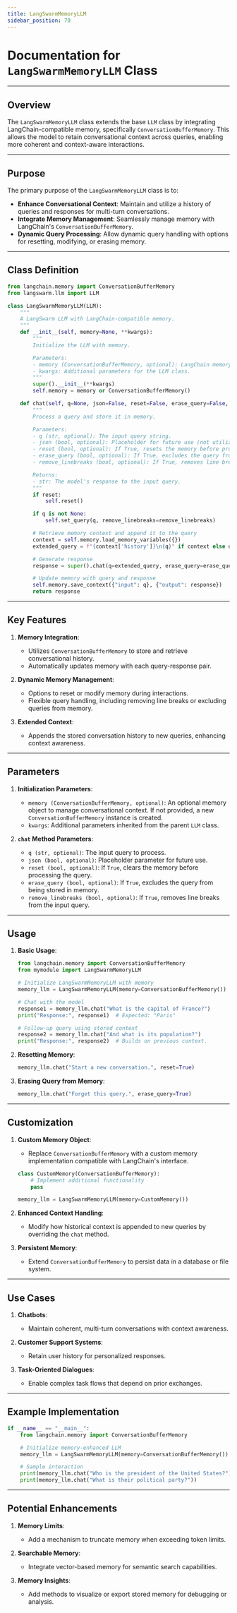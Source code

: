 ```yaml
---
title: LangSwarmMemoryLLM
sidebar_position: 70
---
```


# Documentation for `LangSwarmMemoryLLM` Class

---

## **Overview**
The `LangSwarmMemoryLLM` class extends the base `LLM` class by integrating LangChain-compatible memory, specifically `ConversationBufferMemory`. This allows the model to retain conversational context across queries, enabling more coherent and context-aware interactions.

---

## **Purpose**
The primary purpose of the `LangSwarmMemoryLLM` class is to:
- **Enhance Conversational Context**: Maintain and utilize a history of queries and responses for multi-turn conversations.
- **Integrate Memory Management**: Seamlessly manage memory with LangChain's `ConversationBufferMemory`.
- **Dynamic Query Processing**: Allow dynamic query handling with options for resetting, modifying, or erasing memory.

---

## **Class Definition**

```python
from langchain.memory import ConversationBufferMemory
from langswarm.llm import LLM

class LangSwarmMemoryLLM(LLM):
    """
    A LangSwarm LLM with LangChain-compatible memory.
    """
    def __init__(self, memory=None, **kwargs):
        """
        Initialize the LLM with memory.

        Parameters:
        - memory (ConversationBufferMemory, optional): LangChain memory object to manage conversational history.
        - kwargs: Additional parameters for the LLM class.
        """
        super().__init__(**kwargs)
        self.memory = memory or ConversationBufferMemory()

    def chat(self, q=None, json=False, reset=False, erase_query=False, remove_linebreaks=False):
        """
        Process a query and store it in memory.

        Parameters:
        - q (str, optional): The input query string.
        - json (bool, optional): Placeholder for future use (not utilized in this implementation).
        - reset (bool, optional): If True, resets the memory before processing the query.
        - erase_query (bool, optional): If True, excludes the query from being stored in memory.
        - remove_linebreaks (bool, optional): If True, removes line breaks from the query string.

        Returns:
        - str: The model's response to the input query.
        """
        if reset:
            self.reset()

        if q is not None:
            self.set_query(q, remove_linebreaks=remove_linebreaks)

        # Retrieve memory context and append it to the query
        context = self.memory.load_memory_variables({})
        extended_query = f"{context['history']}\n{q}" if context else q

        # Generate response
        response = super().chat(q=extended_query, erase_query=erase_query, remove_linebreaks=remove_linebreaks)

        # Update memory with query and response
        self.memory.save_context({"input": q}, {"output": response})
        return response
```

---

## **Key Features**

1. **Memory Integration**:
   - Utilizes `ConversationBufferMemory` to store and retrieve conversational history.
   - Automatically updates memory with each query-response pair.

2. **Dynamic Memory Management**:
   - Options to reset or modify memory during interactions.
   - Flexible query handling, including removing line breaks or excluding queries from memory.

3. **Extended Context**:
   - Appends the stored conversation history to new queries, enhancing context awareness.

---

## **Parameters**

1. **Initialization Parameters**:
   - `memory (ConversationBufferMemory, optional)`: An optional memory object to manage conversational context. If not provided, a new `ConversationBufferMemory` instance is created.
   - `kwargs`: Additional parameters inherited from the parent `LLM` class.

2. **`chat` Method Parameters**:
   - `q (str, optional)`: The input query to process.
   - `json (bool, optional)`: Placeholder parameter for future use.
   - `reset (bool, optional)`: If `True`, clears the memory before processing the query.
   - `erase_query (bool, optional)`: If `True`, excludes the query from being stored in memory.
   - `remove_linebreaks (bool, optional)`: If `True`, removes line breaks from the input query.

---

## **Usage**

1. **Basic Usage**:
   ```python
   from langchain.memory import ConversationBufferMemory
   from mymodule import LangSwarmMemoryLLM

   # Initialize LangSwarmMemoryLLM with memory
   memory_llm = LangSwarmMemoryLLM(memory=ConversationBufferMemory())

   # Chat with the model
   response1 = memory_llm.chat("What is the capital of France?")
   print("Response:", response1)  # Expected: "Paris"

   # Follow-up query using stored context
   response2 = memory_llm.chat("And what is its population?")
   print("Response:", response2)  # Builds on previous context.
   ```

2. **Resetting Memory**:
   ```python
   memory_llm.chat("Start a new conversation.", reset=True)
   ```

3. **Erasing Query from Memory**:
   ```python
   memory_llm.chat("Forget this query.", erase_query=True)
   ```

---

## **Customization**

1. **Custom Memory Object**:
   - Replace `ConversationBufferMemory` with a custom memory implementation compatible with LangChain's interface.
   ```python
   class CustomMemory(ConversationBufferMemory):
       # Implement additional functionality
       pass

   memory_llm = LangSwarmMemoryLLM(memory=CustomMemory())
   ```

2. **Enhanced Context Handling**:
   - Modify how historical context is appended to new queries by overriding the `chat` method.

3. **Persistent Memory**:
   - Extend `ConversationBufferMemory` to persist data in a database or file system.

---

## **Use Cases**

1. **Chatbots**:
   - Maintain coherent, multi-turn conversations with context awareness.

2. **Customer Support Systems**:
   - Retain user history for personalized responses.

3. **Task-Oriented Dialogues**:
   - Enable complex task flows that depend on prior exchanges.

---

## **Example Implementation**
```python
if __name__ == "__main__":
    from langchain.memory import ConversationBufferMemory

    # Initialize memory-enhanced LLM
    memory_llm = LangSwarmMemoryLLM(memory=ConversationBufferMemory())

    # Sample interaction
    print(memory_llm.chat("Who is the president of the United States?"))
    print(memory_llm.chat("What is their political party?"))
```

---

## **Potential Enhancements**
1. **Memory Limits**:
   - Add a mechanism to truncate memory when exceeding token limits.

2. **Searchable Memory**:
   - Integrate vector-based memory for semantic search capabilities.

3. **Memory Insights**:
   - Add methods to visualize or export stored memory for debugging or analysis.
